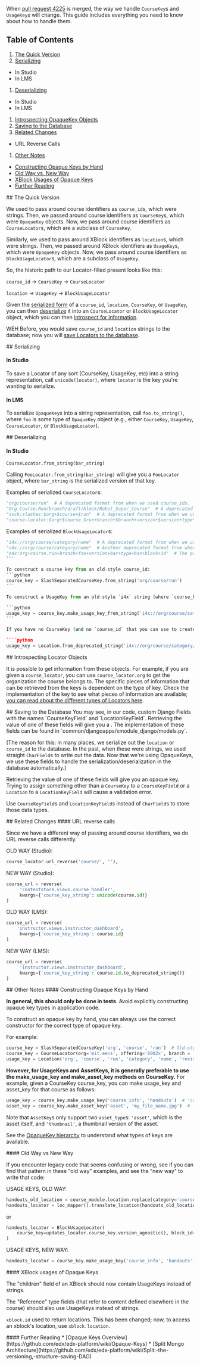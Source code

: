 When [pull request 4225](https://github.com/edx/edx-platform/pull/4225) is merged, the way we handle `CourseKey`s and `UsageKey`s will change.  This guide includes everything you need to know about how to handle them.

## Table of Contents

1. [The Quick Version](#quick)  
1. [Serializing](#serialization)  
  * In Studio
  * In LMS
1. [Deserializing](#deserialization)  
  * In Studio
  * In LMS
1. [Introspecting  OpaqueKey Objects](#introspect)  
1. [Saving to the Database](#database)  
1. [Related Changes](#related)
  * URL Reverse Calls
1. [Other Notes](#other_notes)
  * [Constructing Opaque Keys by Hand](#constructing)  
  * [Old Way vs. New Way](#old_vs_new)
  * [XBlock Usages of Opaque Keys](#xblock)  
  * [Further Reading](#reading)

<a name="quick"/>
## The Quick Version

We used to pass around course identifiers as `course_id`s, which were strings.  Then, we passed around course identifiers as `CourseKey`s, which were `OpaqueKey` objects.  Now, we pass around course identifiers as `CourseLocator`s, which are a subclass of `CourseKey`.

Similarly, we used to pass around XBlock identifiers as `location`s, which were strings.  Then, we passed around XBlock identifiers as `UsageKey`s, which were `OpaqueKey` objects.  Now, we pass around course identifiers as `BlockUsageLocator`s, which are a subclass of `UsageKey`.

So, the historic path to our Locator-filled present looks like this:

`course_id` -> `CourseKey` -> `CourseLocator`

`location` -> `UsageKey` -> `BlockUsageLocator`

Given the [serialized form](#serialization) of a `course_id`, `location`, `CourseKey`, or `UsageKey`, you can then [deserialize](#deserialization) it into an `CourseLocator` or `BlockUsageLocator` object, which you can then [introspect for information](#introspect).

WEH Before, you would save `course_id` and `location` strings to the database; now you will [save Locators to the database](#database).

<a name="serialization"/>
## Serializing

#### In Studio

To save a Locator of any sort (CourseKey, UsageKey, etc) into a string representation, call `unicode(locator)`, where `locator` is the key you're wanting to serialize.

#### In LMS

To serialize `OpaqueKey`s into a string representation, call `foo.to_string()`, where `foo` is some type of `OpaqueKey` object (e.g., either `CourseKey`, `UsageKey`, `CourseLocator`, or `BlockUsageLocator`).

<a name="deserialization"/>
## Deserializing

#### In Studio

`CourseLocator.from_string(bar_string)`

Calling `FooLocator.from_string(bar_string)` will give you a `FooLocator` object, where `bar_string` is the serialized version of that key.

Examples of serialized `CourseLocator`s:
````python
"org/course/run"  # A deprecated format from when we used course_ids.
"Org.Course.Run/branch/draft/block/Robot_Super_Course"  # A deprecated format from when we used course_ids.
"ssck:slashes:$org+$course+$run"  # A deprecated format from when we used SlashSeparatedCourseKeys.
"course-locator:$org+$course.$run+branch+$branch+version+$version+type"  # The preferred serialized version of a string.
````

Examples of serialized `BlockUsageLocator`s:
````python
"i4x://org/course/category/name"  # A deprecated format from when we used locations.
"c4x://org/course/category/name"  # Another deprecated format from when we used locations.
"edx:org+course.run+branch+foo+version+bar+type+baz+block+id"  # The preferred serialized form of a string.
```

To construct a course key from an old-style course_id:
```python
course_key = SlashSeparatedCourseKey.from_string('org/course/run')
```

To construct a UsageKey from an old-style `i4x` string (where `course_key` is a `CourseKey` for the course that the location is within):

```python
usage_key = course_key.make_usage_key_from_string('i4x://org/course/category/name')
```

If you have no CourseKey (and no `course_id` that you can use to create a CourseKey), a fallback is the UsageKey.from_deprecated_string() method shown below.  Note that this is not preferred; please use the previous method if there's any way you can access the CourseKey.

````python
usage_key = Location.from_deprecated_string('i4x://org/course/category/name')
````

<a name="introspect"/>
## Introspecting Locator Objects

It is possible to get information from these objects. For example, if you are given a `course_locator`, you can use `course_locator.org` to get the organization the course belongs to. The specific pieces of information that can be retrieved from the keys is dependent on the type of key. Check the implementation of the key to see what pieces of information are available; [you can read about the different types of Locators here](https://github.com/edx/edx-platform/wiki/Opaque-Keys).

<a name="database"/>
## Saving to the Database
You may see, in our code, custom Django Fields with the names `CourseKeyField` and `LocationKeyField`.  Retrieving the value of one of these fields will give you a .  The implementation of these fields can be found in `common/djangoapps/xmodule_django/models.py`.

(The reason for this: in many places, we serialize out the `location` or `course_id` to the database. In the past, when these were strings, we used straight `CharField`s to write out the data.  Now that we're using OpaqueKeys, we use these fields to handle the serialization/deserialization in the database automatically.)

Retrieving the value of one of these fields will give you an opaque key. Trying to assign something other than a `CourseKey` to a `CourseKeyField` or a `Location` to a `LocationKeyField` will cause a validation error.

Use `CourseKeyField`s and `LocationKeyField`s instead of `CharField`s to store those data types.

<a name="related"/>
## Related Changes
#### URL reverse calls

Since we have a different way of passing around course identifiers, we do URL reverse calls differently.

OLD WAY (Studio):

````python
course_locator.url_reverse('course/', ''),
````

NEW WAY (Studio):

````python
course_url = reverse(
     'contentstore.views.course_handler',
     kwargs={'course_key_string': unicode(course.id)}
)
````

OLD WAY (LMS):

````python
course_url = reverse(
    'instructor.views.instructor_dashboard',
     kwargs={'course_key_string': course.id}
)
````

NEW WAY (LMS):

````python
course_url = reverse(
     'instructor.views.instructor_dashboard',
     kwargs={'course_key_string': course.id.to_deprecated_string()}
)
````

<a name="other_notes"/>
## Other Notes

<a name="constructing"/>
#### Constructing Opaque Keys by Hand

<bold>**In general, this should only be done in tests**.  Avoid explicitly constructing opaque key types in application code.</bold>

To construct an opaque key by hand, you can always use the correct constructor for the correct type of opaque key.

For example:
```python
course_key = SlashSeparatedCourseKey('org', 'course', 'run')  # Old-style identifiers
course_key = CourseLocator(org='mit.eecs', offering='6002x', branch = 'published')
usage_key = Location('org', 'course', 'run', 'category', 'name', 'revision')
```

**However, for UsageKeys and AssetKeys, it is generally preferable to use the make_usage_key and make_asset_key methods on CourseKey.**  For example, given a CourseKey course_key, you can make usage_key and asset_key for that course as follows:

````python
usage_key = course_key.make_usage_key('course_info', 'handouts')  # 'course_info' is block_type, 'handouts' is the name
asset_key = course_key.make_asset_key('asset', 'my_file_name.jpg')  # 'asset' is type, 'my_file_name.jpg' is the path
````

Note that `AssetKey`s only support two `asset_type`s: `'asset'`, which is the asset itself, and `'thumbnail'`, a thumbnail version of the asset.

See the [OpaqueKey hierarchy](https://github.com/edx/edx-platform/wiki/Opaque-Keys#opaquekey-hierarchy) to understand what types of keys are available.

<a name="old_vs_new"/>
#### Old Way vs New Way

If you encounter legacy code that seems confusing or wrong, see if you can find that pattern in these "old way" examples, and see the "new way" to write that code:

USAGE KEYS, OLD WAY:

````python
handouts_old_location = course_module.location.replace(category='course_info', name='handouts')
handouts_locator = loc_mapper().translate_location(handouts_old_location, False, True)
````

or

````python
handouts_locator = BlockUsageLocator(
    course_key=updates_locator.course_key.version_agnostic(), block_id=block
)
````
USAGE KEYS, NEW WAY:
````python
handouts_locator = course_key.make_usage_key('course_info', 'handouts')
````

<a name="xblock"/>
#### XBlock usages of Opaque Keys

The "children" field of an XBlock should now contain UsageKeys instead of strings.

The "Reference" type fields (that refer to content defined elsewhere in the course) should also use UsageKeys instead of strings.

`xblock.id` used to return locations.  This has been changed; now, to access an xblock's location, use `xblock.location`.

<a name="reading"/>
#### Further Reading
*  [Opaque Keys Overview](https://github.com/edx/edx-platform/wiki/Opaque-Keys)
*  [Split Mongo Architecture](https://github.com/edx/edx-platform/wiki/Split:-the-versioning,-structure-saving-DAO)